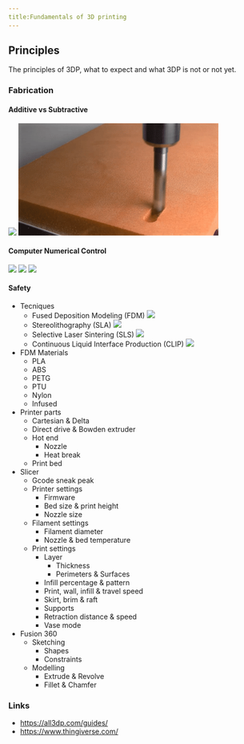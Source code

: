 ```yaml
---
title:Fundamentals of 3D printing
---
```


## Principles

The principles of 3DP, what to expect and what 3DP is not or not yet.

### Fabrication

#### Additive vs Subtractive
![](/assets/additive.gif)
![](/assets/subtractive.gif)

#### Computer Numerical Control

![](https://upload.wikimedia.org/wikipedia/commons/f/fb/Pantograph_animation.gif)
![](human.gif)
![](plotter.gif)

#### Safety

* Tecniques
  * Fused Deposition Modeling (FDM) ![](https://www.sculpteo.com/blog/wp-content/uploads/2016/08/FDM-Ultimaker-2-compressed.gif)
  * Stereolithography (SLA) ![](https://www.sculpteo.com/blog/wp-content/uploads/2016/08/SLA-Formlabs-compressed.gif)
  * Selective Laser Sintering (SLS) ![](https://www.sculpteo.com/blog/wp-content/uploads/2016/09/Carbon3D_M1.gif)
  * Continuous Liquid Interface Production (CLIP) ![](https://www.sculpteo.com/blog/wp-content/uploads/2016/08/SLS-EOS-Formiga-P110.gif)
* FDM Materials
  * PLA
  * ABS
  * PETG
  * PTU
  * Nylon
  * Infused
* Printer parts
  * Cartesian & Delta
  * Direct drive & Bowden extruder
  * Hot end
    * Nozzle
    * Heat break
  * Print bed
* Slicer
  * Gcode sneak peak
  * Printer settings
    * Firmware
    * Bed size & print height
    * Nozzle size
  * Filament settings
    * Filament diameter
    * Nozzle & bed temperature
  * Print settings
    * Layer
      * Thickness
      * Perimeters & Surfaces
    * Infill percentage & pattern
    * Print, wall, infill & travel speed
    * Skirt, brim & raft
    * Supports
    * Retraction distance & speed
    * Vase mode
* Fusion 360
  * Sketching
    * Shapes
    * Constraints
  * Modelling
    * Extrude & Revolve
    * Fillet & Chamfer

### Links

 * https://all3dp.com/guides/
 * https://www.thingiverse.com/